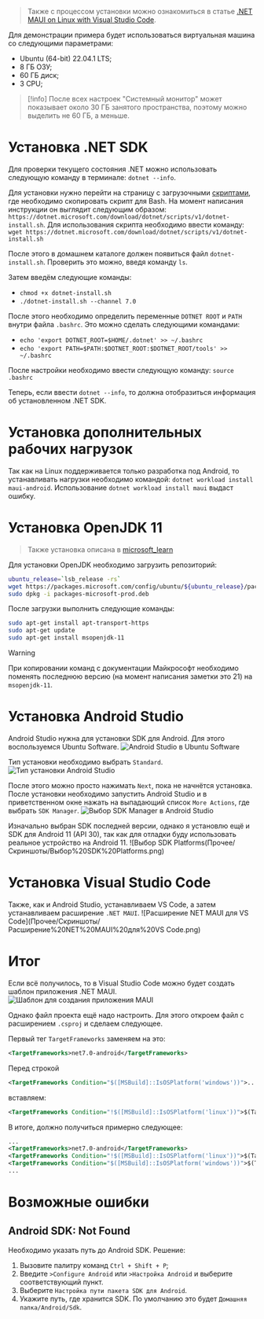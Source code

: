 > Также с процессом установки можно ознакомиться в статье [.NET MAUI on Linux with Visual Studio Code](https://techcommunity.microsoft.com/t5/educator-developer-blog/net-maui-on-linux-with-visual-studio-code/ba-p/3982195).

Для демонстрации примера будет использоваться виртуальная машина со следующими параметрами: 
* Ubuntu (64-bit) 22.04.1 LTS; 
* 8 ГБ ОЗУ;
* 60 ГБ диск; 
* 3 CPU;

> [!info]
> После всех настроек "Системный монитор" может показывает около 30 ГБ занятого пространства, поэтому можно выделить не 60 ГБ, а меньше.

# Установка .NET SDK

Для проверки текущего состояния .NET можно использовать следующую команду в терминале: 
`dotnet --info`.

Для установки нужно перейти на страницу с загрузочными [скриптами](https://dotnet.microsoft.com/en-us/download/dotnet/scripts), где необходимо скопировать скрипт для Bash. На момент написания инструкции он выглядит следующим образом: `https://dotnet.microsoft.com/download/dotnet/scripts/v1/dotnet-install.sh`. Для использования скрипта необходимо ввести команду: 
`wget https://dotnet.microsoft.com/download/dotnet/scripts/v1/dotnet-install.sh`

После этого в домашнем каталоге должен появиться файл `dotnet-install.sh`. Проверить это можно, введя команду `ls`.

Затем введём следующие команды:
* `chmod +x dotnet-install.sh`
* `./dotnet-install.sh --channel 7.0`

После этого необходимо определить переменные `DOTNET ROOT` и `PATH` внутри файла `.bashrc`. Это можно сделать следующими командами:
* `echo 'export DOTNET_ROOT=$HOME/.dotnet' >> ~/.bashrc`
* `echo 'export PATH=$PATH:$DOTNET_ROOT:$DOTNET_ROOT/tools' >> ~/.bashrc`

После настройки необходимо ввести следующую команду: `source .bashrc`

Теперь, если ввести `dotnet --info`, то должна отобразиться информация об установленном .NET SDK.

# Установка дополнительных рабочих нагрузок

Так как на Linux поддерживается только разработка под Android, то устанавливать нагрузки необходимо командой: `dotnet workload install maui-android`. Использование `dotnet workload install maui` выдаст ошибку.

# Установка OpenJDK 11

> Также установка описана в [microsoft_learn](https://learn.microsoft.com/en-us/java/openjdk/install#install-on-ubuntu)

Для установки OpenJDK необходимо загрузить репозиторий:
```bash
ubuntu_release=`lsb_release -rs`
wget https://packages.microsoft.com/config/ubuntu/${ubuntu_release}/packages-microsoft-prod.deb -O packages-microsoft-prod.deb
sudo dpkg -i packages-microsoft-prod.deb
```

После загрузки выполнить следующие команды:
```bash
sudo apt-get install apt-transport-https
sudo apt-get update
sudo apt-get install msopenjdk-11
```

> [!warning]
> При копировании команд с документации Майкрософт необходимо поменять последнюю версию (на момент написания заметки это 21) на `msopenjdk-11`.

# Установка Android Studio

Android Studio нужна для установки SDK для Android. Для этого воспользуемся Ubuntu Software. 
![Android Studio в Ubuntu Software](Прочее/Скриншоты/Android%20Studio%20в%20Ubuntu%20Software.png)

Тип установки необходимо выбрать `Standard`.
![Тип установки Android Studio](Прочее/Скриншоты/Тип%20установки%20Android%20Studio.png)

После этого можно просто нажимать `Next`, пока не начнётся установка. После установки необходимо запустить Android Studio и в приветственном окне нажать на выпадающий список `More Actions`, где выбрать `SDK Manager`.
![Выбор SDK Manager в Android Studio](Прочее/Скриншоты/Выбор%20SDK%20Manager%20в%20Android%20Studio.png)

Изначально выбран SDK последней версии, однако я установлю ещё и SDK для Android 11 (API 30), так как для отладки буду использовать реальное устройство на Android 11.
![Выбор SDK Platforms(Прочее/Скриншоты/Выбор%20SDK%20Platforms.png)

# Установка Visual Studio Code
Также, как и Android Studio, устанавливаем VS Code, а затем устанавливаем расширение `.NET MAUI`.
![Расширение NET MAUI для VS Code](Прочее/Скриншоты/Расширение%20NET%20MAUI%20для%20VS Code.png)

# Итог
Если всё получилось, то в Visual Studio Code можно будет создать шаблон приложения .NET MAUI.
![Шаблон для создания приложения MAUI](Прочее/Скриншоты/Шаблон%20для%20создания%20приложения%20MAUI.png)

Однако файл проекта ещё надо настроить. Для этого откроем файл с расширением `.csproj` и сделаем следующее.

Первый тег `TargetFrameworks` заменяем на это:
```xml
<TargetFrameworks>net7.0-android</TargetFrameworks>
```

Перед строкой
```xml
<TargetFrameworks Condition="$([MSBuild]::IsOSPlatform('windows'))">...</TargetFrameworks>
```
вставляем:
```xml
<TargetFrameworks Condition="!$([MSBuild]::IsOSPlatform('linux'))">$(TargetFrameworks);net7.0-android;net7.0-ios;net7.0-maccatalyst</TargetFrameworks>
```

В итоге, должно получиться примерно следующее:
```xml
...
<TargetFrameworks>net7.0-android</TargetFrameworks>
<TargetFrameworks Condition="!$([MSBuild]::IsOSPlatform('linux'))">$(TargetFrameworks);net7.0-android;net7.0-ios;net7.0-maccatalyst</TargetFrameworks>
<TargetFrameworks Condition="$([MSBuild]::IsOSPlatform('windows'))">$(TargetFrameworks);net7.0-windows10.0.19041.0</TargetFrameworks>
...
```

# Возможные ошибки
## Android SDK: Not Found
Необходимо указать путь до Android SDK. Решение:
1. Вызовите  палитру команд `Ctrl + Shift + P`;
2. Введите `>Configure Android` или `>Настройка Android` и выберите соответствующий пункт.
3. Выберите `Настройка пути пакета SDK для Android`.
4. Укажите путь, где хранится SDK. По умолчанию это будет `Домашняя папка/Android/Sdk`.